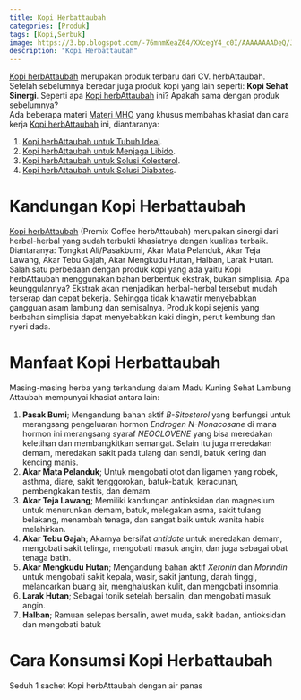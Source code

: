 ```yaml
---
title: Kopi Herbattaubah
categories: [Produk]
tags: [Kopi,Serbuk]
image: https://3.bp.blogspot.com/-76mnmKeaZ64/XXcegY4_c0I/AAAAAAAADeQ/JFoMpVnCEqEKxyGduy025JaFct21qFHPwCKgBGAs/s1600/201909-produk-kopi-herbattaubah-blog.png
description: "Kopi Herbattaubah"
---
```


<div class="paraph"><a class="mhoapp red" href="/posts/kopi-herbattaubah-mav" title="Kopi herbAttaubah">Kopi herbAttaubah</a> merupakan produk terbaru dari CV. herbAttaubah. Setelah sebelumnya beredar juga produk kopi yang lain seperti: <b>Kopi Sehat Sinergi</b>. Seperti apa <a class="mhoapp red" href="/posts/kopi-herbattaubah-mav" title="Kopi herbAttaubah">Kopi herbAttaubah</a> ini? Apakah sama dengan produk sebelumnya?</div>

<div class="paraph">Ada beberapa materi <a href="/categories/materi" title="Materi MHO">Materi MHO</a> yang khusus membahas khasiat dan cara kerja <a class="mhoapp red" href="/posts/kopi-herbattaubah-mav" title="Kopi herbAttaubah">Kopi herbAttaubah</a> ini, diantaranya:</div>

<ol>
<li><a class="mhoapp teal" href="/posts/kopi-herbattaubah-untuk-tubuh-ideal-lqf" title="Kopi herbAttaubah untuk Badan Ideal">Kopi herbAttaubah untuk Tubuh Ideal</a>.</li>
<li><a class="mhoapp teal" href="/posts/kopi-herbattaubah-untuk-meningkatkan-libido-b10" title="Kopi herbAttaubah untuk Menjaga Libido">Kopi herbAttaubah untuk Menjaga Libido</a>.</li>
<li><a class="mhoapp teal" href="/posts/kopi-herbattaubah-untuk-solusi-kolesterol-2d1" title="Kopi herbAttaubah untuk Kolesterol">Kopi herbAttaubah untuk Solusi Kolesterol</a>.</li>
<li><a class="mhoapp teal" href="/posts/kopi-herbattaubah-untuk-solusi-diabetes-toj" title="Kopi herbAttaubah untuk Diabetes">Kopi herbAttaubah untuk Solusi Diabates</a>.</li></ol>

<h1>Kandungan Kopi Herbattaubah</h1>

<div class="paraph"><a class="mhoapp red" href="/posts/kopi-herbattaubah-mav" title="Kopi herbAttaubah">Kopi herbAttaubah</a> (Premix Coffee herbAttaubah) merupakan sinergi dari herbal-herbal yang sudah terbukti khasiatnya dengan kualitas terbaik. Diantaranya: Tongkat Ali/Pasakbumi, Akar Mata Pelanduk, Akar Teja Lawang, Akar Tebu Gajah, Akar Mengkudu Hutan, Halban, Larak Hutan.</div>

<div class="paraph">Salah satu perbedaan dengan produk kopi yang ada yaitu Kopi herbAttaubah menggunakan bahan berbentuk ekstrak, bukan simplisia. Apa keunggulannya? Ekstrak akan menjadikan herbal-herbal tersebut mudah terserap dan cepat bekerja. Sehingga tidak khawatir menyebabkan gangguan asam lambung dan semisalnya. Produk kopi sejenis yang berbahan simplisia dapat menyebabkan kaki dingin, perut kembung dan nyeri dada.</div>

<h1>Manfaat Kopi Herbattaubah</h1>

<div class="paraph">Masing-masing herba yang terkandung dalam Madu Kuning Sehat Lambung Attaubah mempunyai khasiat antara lain:</div>

<ol><li><b>Pasak Bumi</b>; Mengandung bahan aktif <i>B-Sitosterol</i> yang berfungsi untuk merangsang pengeluaran hormon <i>Endrogen N-Nonacosane</i> di mana hormon ini merangsang syaraf <i>NEOCLOVENE</i> yang bisa meredakan keletihan dan membangkitkan semangat. Selain itu juga meredakan demam, meredakan sakit pada tulang dan sendi, batuk kering dan kencing manis.</li>
    <li><b>Akar Mata Pelanduk</b>; Untuk mengobati otot dan ligamen yang robek, asthma, diare, sakit tenggorokan, batuk-batuk, keracunan, pembengkakan testis, dan demam.</li>
    <li><b>Akar Teja Lawang</b>; Memiliki kandungan antioksidan dan magnesium untuk menurunkan demam, batuk, melegakan asma, sakit tulang belakang, menambah tenaga, dan sangat baik untuk wanita habis melahirkan.</li>
    <li><b>Akar Tebu Gajah</b>; Akarnya bersifat <i>antidote</i> untuk meredakan demam, mengobati sakit telinga, mengobati masuk angin, dan juga sebagai obat tenaga batin.</li>
    <li><b>Akar Mengkudu Hutan</b>; Mengandung bahan aktif <i>Xeronin</i> dan <i>Morindin</i> untuk mengobati sakit kepala, wasir, sakit jantung, darah tinggi, melancarkan buang air, menghaluskan kulit, dan mengobati insomnia.</li>
    <li><b>Larak Hutan</b>; Sebagai tonik setelah bersalin, dan mengobati masuk angin.</li>
    <li><b>Halban</b>; Ramuan selepas bersalin, awet muda, sakit badan, antioksidan dan mengobati batuk</li></ol>

<h1>Cara Konsumsi Kopi Herbattaubah</h1>

<div class="paraph">Seduh 1 sachet Kopi herbAttaubah dengan air panas</div>